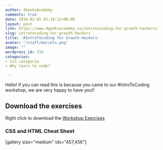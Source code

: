 ```yaml
---
author: 4GeeksAcademy
comments: true
date: 2016-02-05 02:19:12+00:00
layout: post
link: https://www.4geeksacademy.co/introtocoding-for-growth-hackers/
slug: introtocoding-for-growth-hackers
title: '#IntroToCoding for Growth-Hackers'
avatar: "/staff/marcelo.png"
image: ""
wordpress_id: 725
categories:
- Sin categoría
- Why learn to code?

---
```


Hello! if you can read this is because you came to our #IntroToCoding workshop, we are very happy to have you!!


## Download the exercises


Right click to download the [Workshop Exercises](https://4geeksacademy.co/app/uploads/2016/02/workshop.zip)


### CSS and HTML Cheat Sheet


[gallery size="medium" ids="457,456"]
